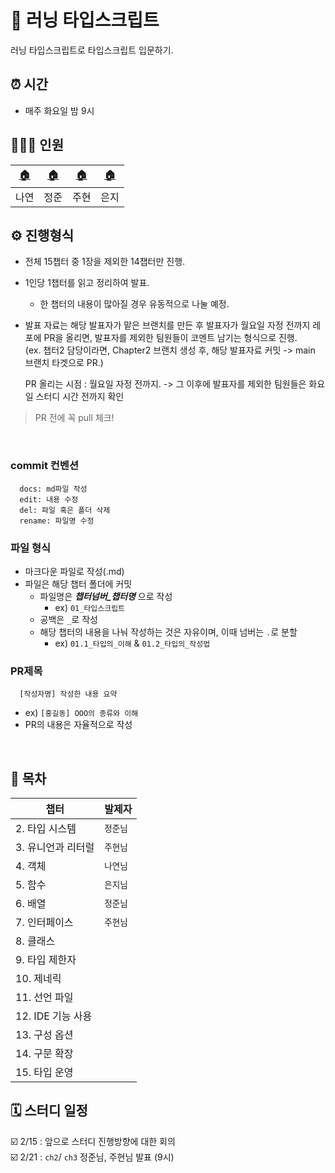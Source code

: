 # 🚀 러닝 타입스크립트

러닝 타입스크립트로 타입스크립트 입문하기.

## ⏰ 시간

- 매주 화요일 밤 9시

## 💁🏻‍♂️ 인원

| [🏠](https://github.com/Nayeon97) | [🏠](https://github.com/Jeong-jj) | [🏠](https://github.com/userJu)   | [🏠](https://github.com/y00eunji) |
| --------------------------------- | --------------------------------- | ---- | --------------------------------- |
| 나연                              | 정준                              | 주현 | 은지                              |

## ⚙️ 진행형식

- 전체 15챕터 중 1장을 제외한 14챕터만 진행.
- 1인당 1챕터를 읽고 정리하여 발표.
  - 한 챕터의 내용이 많아질 경우 유동적으로 나눌 예정.
- 발표 자료는 해당 발표자가 맡은 브랜치를 만든 후 발표자가 월요일 자정 전까지 레포에 PR을 올리면, 발표자를 제외한 팀원들이 코멘트 남기는 형식으로 진행.  
  (ex. 챕터2 담당이라면, Chapter2 브랜치 생성 후, 해당 발표자료 커밋 -> main 브랜치 타겟으로 PR.)
  
  PR 올리는 시점 : 월요일 자정 전까지.
  -> 그 이후에 발표자를 제외한 팀원들은 화요일 스터디 시간 전까지 확인

> PR 전에 꼭 pull 체크!

&nbsp;

### commit 컨벤션

```
  docs: md파일 작성
  edit: 내용 수정
  del: 파일 혹은 폴더 삭제
  rename: 파일명 수정
```

### 파일 형식

- 마크다운 파일로 작성(.md)
- 파일은 해당 챕터 폴더에 커밋
  - 파일명은 **_챕터넘버\_챕터명_** 으로 작성
    - ex) `01_타입스크립트`
  - 공백은 `_`로 작성
  - 해당 챕터의 내용을 나눠 작성하는 것은 자유이며, 이때 넘버는 `.`로 분할
    - ex) `01.1_타입의_이해` & `01.2_타입의_작성법`

### PR제목

```
  [작성자명] 작성한 내용 요약
```

- ex) `[홍길동] OOO의 종류와 이해`
- PR의 내용은 자율적으로 작성

&nbsp;

## 🏁 목차

| 챕터               | 발제자   |
| ------------------ | -------- |
| 2. 타입 시스템     | `정준님` |
| 3. 유니언과 리터럴 | `주현님` |
| 4. 객체            |  `나연님`        |
| 5. 함수            |     `은지님`     |
| 6. 배열            |      `정준님`    |
| 7. 인터페이스      |    `주현님`   |
| 8. 클래스          |          |
| 9. 타입 제한자     |          |
| 10. 제네릭         |          |
| 11. 선언 파일      |          |
| 12. IDE 기능 사용  |          |
| 13. 구성 옵션      |          |
| 14. 구문 확장      |          |
| 15. 타입 운영      |          |

## 🗓 스터디 일정

☑️ 2/15 : 앞으로 스터디 진행방향에 대한 회의  
☑️ 2/21 : `ch2`/ `ch3` 정준님, 주현님 발표 (9시)
